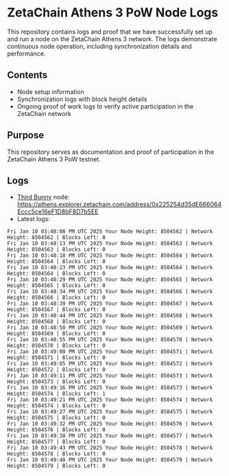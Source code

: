 # ZetaChain Athens 3 PoW Node Logs
This repository contains logs and proof that we have successfully set up and run a node on the ZetaChain Athens 3 network. The logs demonstrate continuous node operation, including synchronization details and performance.

## Contents
- Node setup information
- Synchronization logs with block height details
- Ongoing proof of work logs to verify active participation in the ZetaChain network

## Purpose
This repository serves as documentation and proof of participation in the ZetaChain Athens 3 PoW testnet.

## Logs

- [Third Bunny](https://thirdbunny.xyz/) node: https://athens.explorer.zetachain.com/address/0x225254d35dE666064Eccc5ce16eF1D8bF8D7b5EE
- Latest logs:
```
Fri Jan 10 03:48:08 PM UTC 2025 Your Node Height: 8504562 | Network Height: 8504562 | Blocks Left: 0
Fri Jan 10 03:48:13 PM UTC 2025 Your Node Height: 8504563 | Network Height: 8504563 | Blocks Left: 0
Fri Jan 10 03:48:18 PM UTC 2025 Your Node Height: 8504564 | Network Height: 8504564 | Blocks Left: 0
Fri Jan 10 03:48:23 PM UTC 2025 Your Node Height: 8504564 | Network Height: 8504564 | Blocks Left: 0
Fri Jan 10 03:48:29 PM UTC 2025 Your Node Height: 8504565 | Network Height: 8504565 | Blocks Left: 0
Fri Jan 10 03:48:34 PM UTC 2025 Your Node Height: 8504566 | Network Height: 8504566 | Blocks Left: 0
Fri Jan 10 03:48:39 PM UTC 2025 Your Node Height: 8504567 | Network Height: 8504567 | Blocks Left: 0
Fri Jan 10 03:48:44 PM UTC 2025 Your Node Height: 8504568 | Network Height: 8504568 | Blocks Left: 0
Fri Jan 10 03:48:50 PM UTC 2025 Your Node Height: 8504569 | Network Height: 8504569 | Blocks Left: 0
Fri Jan 10 03:48:55 PM UTC 2025 Your Node Height: 8504570 | Network Height: 8504570 | Blocks Left: 0
Fri Jan 10 03:49:00 PM UTC 2025 Your Node Height: 8504571 | Network Height: 8504571 | Blocks Left: 0
Fri Jan 10 03:49:05 PM UTC 2025 Your Node Height: 8504572 | Network Height: 8504572 | Blocks Left: 0
Fri Jan 10 03:49:11 PM UTC 2025 Your Node Height: 8504573 | Network Height: 8504573 | Blocks Left: 0
Fri Jan 10 03:49:16 PM UTC 2025 Your Node Height: 8504573 | Network Height: 8504574 | Blocks Left: 1
Fri Jan 10 03:49:21 PM UTC 2025 Your Node Height: 8504574 | Network Height: 8504574 | Blocks Left: 0
Fri Jan 10 03:49:27 PM UTC 2025 Your Node Height: 8504575 | Network Height: 8504575 | Blocks Left: 0
Fri Jan 10 03:49:32 PM UTC 2025 Your Node Height: 8504576 | Network Height: 8504576 | Blocks Left: 0
Fri Jan 10 03:49:38 PM UTC 2025 Your Node Height: 8504577 | Network Height: 8504577 | Blocks Left: 0
Fri Jan 10 03:49:43 PM UTC 2025 Your Node Height: 8504578 | Network Height: 8504578 | Blocks Left: 0
Fri Jan 10 03:49:48 PM UTC 2025 Your Node Height: 8504579 | Network Height: 8504579 | Blocks Left: 0
```
